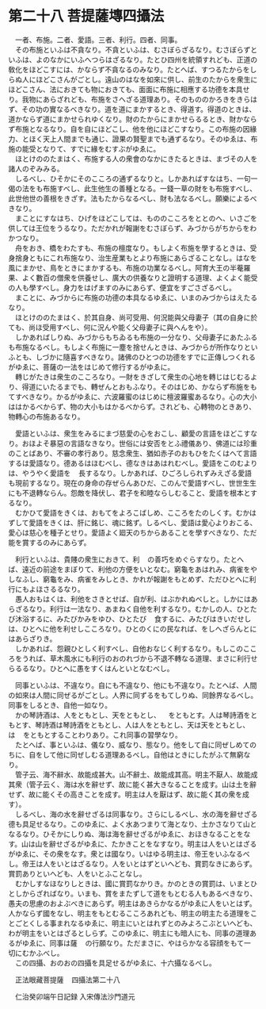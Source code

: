 # 第二十八 菩提薩塼四攝法
　一者、布施。二者、愛語。三者、利行。四者、同事。  
　その布施といふは不貪なり。不貪といふは、むさぼらざるなり。むさぼらずといふは、よのなかにいふへつらはざるなり。たとひ四州を統領すれども、正道の敎化をほどこすには、かならず不貪なるのみなり。たとへば、すつるたからをしらぬ人にほどこさんがごとし。遠山のはなを如來に供し、前生のたからを衆生にほどこさん、法におきても物におきても、面面に布施に相應する功德を本具せり。我物にあらざれども、布施をさへざる道理あり。そのもののかろきをきらはず、その功の實なるべきなり。道を道にまかするとき、得道す。得道のときは、道かならず道にまかせられゆくなり。財のたからにまかせらるるとき、財かならず布施となるなり。自を自にほどこし、他を他にほどこすなり。この布施の因緣力、とほく天上人間までも通じ、證果の賢聖までも通ずるなり。そのゆゑは、布施の能受となりて、すでに緣をむすぶがゆゑに。  
　ほとけののたまはく、布施する人の衆會のなかにきたるときは、まづその人を諸人のぞみみる。  
　しるべし、ひそかにそのこころの通ずるなりと。しかあればすなはち、一句一偈の法をも布施すべし、此生他生の善種となる。一錢一草の財をも布施すべし、此世他世の善根をきざす。法もたからなるべし、財も法なるべし。願樂によるべきなり。  
　まことにすなはち、ひげをほどこしては、もののこころをととのへ、いさごを供しては王位をうるなり。ただかれが報謝をむさぼらず、みづからがちからをわかつなり。  
　舟をおき、橋をわたすも、布施の檀度なり。もしよく布施を學するときは、受身捨身ともにこれ布施なり、治生産業もとより布施にあらざることなし。はなを風にまかせ、鳥をときにまかするも、布施の功業なるべし。阿育大王の半菴羅果、よく數百の僧衆を供養せし、廣大の供養なりと證明する道理、よくよく能受の人も學すべし。身力をはげますのみにあらず、便宜をすごさざるべし。  
　まことに、みづからに布施の功德の本具なるゆゑに、いまのみづからはえたるなり。  
　ほとけののたまはく、於其自身、尚可受用、何況能與父母妻子（其の自身に於ても、尚ほ受用すべし、何に況んや能く父母妻子に與へんをや）。  
　しかあればしりぬ、みづからもちゐるも布施の一分なり、父母妻子にあたふるも布施なるべし。もしよく布施に一塵を捨せんときは、みづからが所作なりといふとも、しづかに隨喜すべきなり。諸佛のひとつの功德をすでに正傳しつくれるがゆゑに、菩薩の一法をはじめて修行するがゆゑに。  
　轉じがたきは衆生のこころなり。一財をきざして衆生の心地を轉じはじむるより、得道にいたるまでも、轉ぜんとおもふなり。そのはじめ、かならず布施をもてすべきなり。かるがゆゑに、六波羅蜜のはじめに檀波羅蜜あるなり。心の大小ははかるべからず、物の大小もはかるべからず。されども、心轉物のときあり、物轉心の布施あるなり。  
  
　愛語といふは、衆生をみるにまづ慈愛の心をおこし、顧愛の言語をほどこすなり。おほよそ暴惡の言語なきなり。世俗には安否をとふ禮儀あり、佛道には珍重のことばあり、不審の孝行あり。慈念衆生、猶如赤子のおもひをたくはへて言語するは愛語なり。德あるはほむべし、德なきはあはれむべし。愛語をこのむよりは、やうやく愛語を<img width="16" height="16" src="_cKCt5ys.png" border="0">長するなり。しかあれば、ひごろしられずみえざる愛語も現前するなり。現在の身命の存ぜらんあひだ、このんで愛語すべし、世世生生にも不退轉ならん。怨敵を降伏し、君子を和睦ならしむること、愛語を根本とするなり。  
　むかひて愛語をきくは、おもてをよろこばしめ、こころをたのしくす。むかはずして愛語をきくは、肝に銘じ、魂に銘ず。しるべし、愛語は愛心よりおこる、愛心は慈心を種子とせり。愛語よく廻天のちからあることを學すべきなり、ただ能を賞するのみにあらず。  
  
　利行といふは、貴賤の衆生におきて、利<img width="16" height="16" src="_cBiMY0T.png" border="0">の善巧をめぐらすなり。たとへば、遠近の前途をまぼりて、利他の方便をいとなむ。窮龜をあはれみ、病雀をやしなふし、窮龜をみ、病雀をみしとき、かれが報謝をもとめず、ただひとへに利行にもよほさるるなり。  
　愚人おもはくは、利他をさきとせば、自が利、はぶかれぬべしと。しかにはあらざるなり。利行は一法なり、あまねく自他を利するなり。むかしの人、ひとたび沐浴するに、みたびかみをゆひ、ひとたび<img width="16" height="16" src="_cjzfXVS.png" border="0">食するに、みたびはきいだせしは、ひとへに他を利せしこころなり。ひとのくにの民なれば、をしへざらんとにはあらざりき。  
　しかあれば、怨親ひとしく利すべし、自他おなじく利するなり。もしこのこころをうれば、草木風水にも利行のおのれづから不退不轉なる道理、まさに利行せらるるなり。ひとへに愚をすくはんといとなむべし。  
  
　同事といふは、不違なり。自にも不違なり、他にも不違なり。たとへば、人間の如來は人間に同ぜるがごとし。人界に同ずるをもてしりぬ、同餘界なるべし。同事をしるとき、自他一如なり。  
　かの琴詩酒は、人をともとし、天をともとし、<img width="16" height="16" src="_cWzm3Cs.png" border="0">をともとす。人は琴詩酒をともとす、琴詩酒は琴詩酒をともとし、人は人をともとし、天は天をともとし、<img width="16" height="16" src="_cWzm3Cs.png" border="0">は<img width="16" height="16" src="_cWzm3Cs.png" border="0">をともとすることわりあり。これ同事の習󠄁學なり。  
　たとへば、事といふは、儀なり、威なり、態なり。他をして自に同ぜしめてのちに、自をして他に同ぜしむる道理あるべし。自他はときにしたがふて無窮なり。  
　管子云、海不辭水、故能成甚大。山不辭土、故能成其高。明主不厭人、故能成其衆（管子云く、海は水を辭せず、故に能く甚大きなることを成す。山は土を辭せず、故に能くその高きことを成す。明主は人を厭はず、故に能く其の衆を成す）。  
　しるべし、海の水を辭せざるは同事なり。さらにしるべし、水の海を辭せざる德も具足せるなり。このゆゑに、よく水あつまりて海となり、土かさなりて山となるなり。ひそかにしりぬ、海は海を辭せざるがゆゑに、おほきなることをなす。山は山を辭せざるがゆゑに、たかきことをなすなり。明主は人をいとはざるがゆゑに、その衆をなす。衆とは國なり。いはゆる明主は、帝王をいふなるべし。帝王は人をいとはざるなり。人をいとはずといへども、賞罰なきにあらず。賞罰ありといへども、人をいとふことなし。  
　むかしすなほなりしときは、國に賞罰なかりき。かのときの賞罰は、いまとひとしからざればなり。いまも、賞をまたずして道をもとむる人もあるべきなり、愚夫の思慮のおよぶべきにあらず。明主はあきらかなるがゆゑに人をいとはず。人かならず國をなし、明主をもとむるこころあれども、明主の明主たる道理をことごとくしる事まれなるゆゑに、明主にいとはれずとのみよろこぶといへども、わが明主をいとはざるとしらず。このゆゑに、明主にも暗人にも、同事の道理あるがゆゑに、同事は薩<img width="16" height="16" src="_cd7kG4E.png" border="0">の行願なり。ただまさに、やはらかなる容顔をもて一切にむかふべし。  
　この四攝、おのおの四攝を具足せるがゆゑに、十六攝なるべし。  
  
　正法眼藏菩提薩<img width="16" height="16" src="_cd7kG4E.png" border="0">四攝法第二十八  
  
　仁治癸卯端午日記録     入宋傳法沙門道元